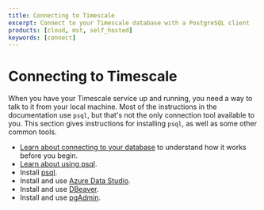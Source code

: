 ```yaml
---
title: Connecting to Timescale
excerpt: Connect to your Timescale database with a PostgreSQL client
products: [cloud, mst, self_hosted]
keywords: [connect]
---
```


# Connecting to Timescale

When you have your Timescale service up and running, you need a way to talk to
it from your local machine. Most of the instructions in the documentation use
`psql`, but that's not the only connection tool available to you. This section
gives instructions for installing `psql`, as well as some other common tools.

*   [Learn about connecting to your database][about-connecting] to understand
    how it works before you begin.
*   [Learn about using psql][about-psql].
*   Install [psql][connect-psql].
*   Install and use [Azure Data Studio][connect-azure].
*   Install and use [DBeaver][connect-dbeaver].
*   Install and use [pgAdmin][connect-pgadmin].

<!----
*   [Troubleshoot][connect-tshoot] connection issues.
-->

[about-connecting]: /use-timescale/:currentVersion:/connecting/about-connecting/
[about-psql]: /use-timescale/:currentVersion:/connecting/about-psql/
[connect-azure]: /use-timescale/:currentVersion:/connecting/azure-data-studio/
[connect-dbeaver]: /use-timescale/:currentVersion:/connecting/dbeaver/
[connect-pgadmin]: /use-timescale/:currentVersion:/connecting/pgadmin/
[connect-psql]: /use-timescale/:currentVersion:/connecting/psql/
[connect-tshoot]: /use-timescale/:currentVersion:/connecting/troubleshooting/
